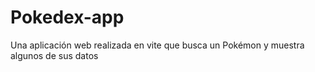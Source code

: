 # Pokedex-app
Una aplicación web realizada en vite que busca un Pokémon y muestra algunos de sus datos
